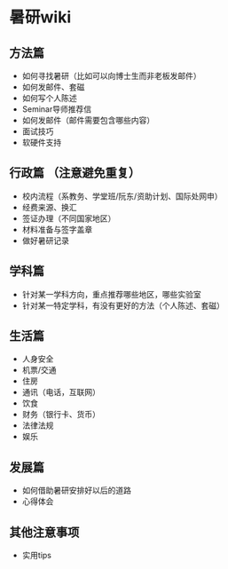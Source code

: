 # 暑研wiki
## 方法篇
* 如何寻找暑研（比如可以向博士生而非老板发邮件）
* 如何发邮件、套磁
* 如何写个人陈述
* Seminar导师推荐信
* 如何发邮件（邮件需要包含哪些内容）
* 面试技巧
* 软硬件支持
## 行政篇 （注意避免重复）
* 校内流程（系教务、学堂班/阮东/资助计划、国际处网申）
* 经费来源、换汇
* 签证办理（不同国家地区）
* 材料准备与签字盖章
* 做好暑研记录
## 学科篇
* 针对某一学科方向，重点推荐哪些地区，哪些实验室
* 针对某一特定学科，有没有更好的方法（个人陈述、套磁）
## 生活篇
* 人身安全
* 机票/交通
* 住房
* 通讯（电话，互联网）
* 饮食
* 财务（银行卡、货币）
* 法律法规
* 娱乐
## 发展篇
* 如何借助暑研安排好以后的道路
* 心得体会
## 其他注意事项
* 实用tips
